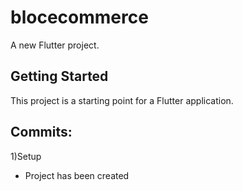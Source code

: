 # blocecommerce

A new Flutter project.

## Getting Started

This project is a starting point for a Flutter application.

## Commits:

1)Setup
- Project has been created
